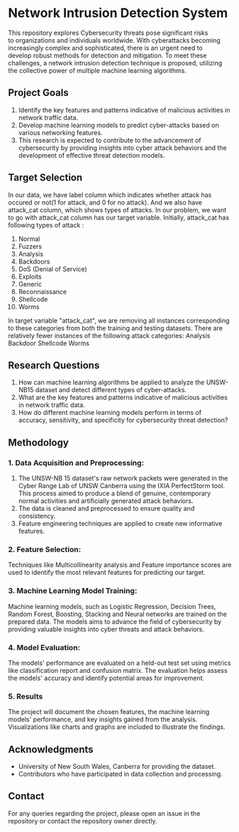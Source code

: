 # Network Intrusion Detection System
This repository explores Cybersecurity threats pose significant risks to organizations and individuals worldwide. With cyberattacks becoming increasingly complex and sophisticated, there is an urgent need to develop robust methods for detection and mitigation. To meet these challenges, a network intrusion detection technique is proposed, utilizing the collective power of multiple machine learning algorithms.

## Project Goals
1. Identify the key features and patterns indicative of malicious activities in network traffic data.
2. Develop machine learning models to predict cyber-attacks based on various networking features.
3. This research is expected to contribute to the advancement of cybersecurity by providing insights into cyber attack behaviors and the development of effective threat detection models.

## Target Selection
In our data, we have label column which indicates whether attack has occured or not(1 for attack, and 0 for no attack). And we also have attack_cat column, which shows types of attacks. In our problem, we want to go with attack_cat column has our target variable. Initially, attack_cat has following types of attack :
1. Normal
2. Fuzzers
3. Analysis
4. Backdoors
5. DoS (Denial of Service) 
6. Exploits
7. Generic
8. Reconnaissance
9. Shellcode
10. Worms

In target variable "attack_cat", we are removing all instances corresponding to these categories from both the training and testing datasets. There are relatively fewer instances of the following attack categories:
Analysis
Backdoor
Shellcode
Worms

## Research Questions
1. How can machine learning algorithms be applied to analyze the UNSW-NB15 dataset and detect different types of cyber-attacks.
2. What are the key features and patterns indicative of malicious activities in network traffic data.
3. How do different machine learning models perform in terms of accuracy, sensitivity, and specificity for cybersecurity threat detection?

## Methodology

### 1. Data Acquisition and Preprocessing:

1. The UNSW-NB 15 dataset's raw network packets were generated in the Cyber Range Lab of UNSW Canberra using the IXIA PerfectStorm tool. This process aimed to produce a blend of genuine, contemporary normal activities and artificially generated attack behaviors.
2. The data is cleaned and preprocessed to ensure quality and consistency.
3. Feature engineering techniques are applied to create new informative features.

### 2. Feature Selection:

Techniques like Multicollinearity analysis and Feature importance scores are used to identify the most relevant features for predicting our target.

### 3. Machine Learning Model Training:

Machine learning models, such as Logistic Regression, Decision Trees, Random Forest, Boosting, Stacking and Neural networks are trained on the prepared data.
The models aims to advance the field of cybersecurity by providing valuable insights into cyber threats and attack behaviors.

### 4. Model Evaluation:

The models' performance are evaluated on a held-out test set using metrics like classification report and confusion matrix.
The evaluation helps assess the models' accuracy and identify potential areas for improvement.

### 5. Results

The project will document the chosen features, the machine learning models' performance, and key insights gained from the analysis.
Visualizations like charts and graphs are included to illustrate the findings.

## Acknowledgments

- University of New South Wales, Canberra for providing the dataset.
- Contributors who have participated in data collection and processing.

## Contact

For any queries regarding the project, please open an issue in the repository or contact the repository owner directly.
